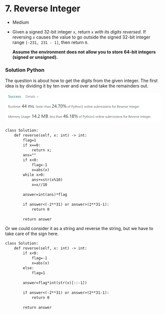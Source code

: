# 7. Reverse Integer

* Medium
*   Given a signed 32-bit integer `x`, return `x` _with its digits reversed_. If reversing `x` causes the value to go outside the signed 32-bit integer range `[-231, 231 - 1]`, then return `0`.

    **Assume the environment does not allow you to store 64-bit integers (signed or unsigned).**

### Solution Python&#x20;

The question is about how to get the digits from the given integer. The first idea is by dividing it by ten over and over and take the remainders out.&#x20;

![](<.gitbook/assets/image (13) (1) (1) (1) (1) (1).png>)

```
class Solution:
    def reverse(self, x: int) -> int:
        flag=1
        if x==0:
            return x;
        ans=""
        if x<0:
            flag=-1
            x=abs(x)
        while x>0:
            ans+=str(x%10)
            x=x//10
        
        answer=int(ans)*flag
        
        if answer<(-2**31) or answer>(2**31-1):
            return 0
        
        return answer
```

Or we could consider it as  a string and reverse the string, but we have to take care of the sign here.&#x20;

```
class Solution:
    def reverse(self, x: int) -> int:
        if x<0:
            flag=-1
            x=abs(x)
        else:
            flag=1
            
        answer=flag*int(str(x)[::-1])

        if answer<(-2**31) or answer>(2**31-1):
            return 0
        
        return answer
```

